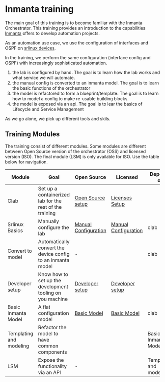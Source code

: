 # Inmanta training

The main goal of this training is to become familiar with the Inmanta Orchestrator. This training provides an introduction to the capabilities [Inmanta](inmanta.com) offers to develop automation projects. 

As an automation use case, we use the configuration of interfaces and OSPF on [srlinux devices](https://learn.srlinux.dev/). 

In the training, we perform the same configuration (interface config and OSPF) with increasingly sophisticated automation. 
1. the lab is configured by hand. The goal is to learn how the lab works and what service we will automate.
2. the manual config is converted to an inmanta model. The goal is to learn the basic functions of the orchestrator
3. the model is refactored to form a blueprint/template. The goal is to learn how to model a config to make re-usable building blocks.
4. the model is exposed via an api. The goal is to lear the basics of Lifecycle and Service Management


As we go alone, we pick up different tools and skils.


## Training Modules

The training consist of different modules. Some modules are different between Open Source version of the orchestrator (OSS) and licensed version (ISO).
The final module (LSM) is only available for ISO. 
Use the table below for navigation.

| Module                  | Goal                                                        | Open Source | Licensed | Depends on              |
|-------------------------|-------------------------------------------------------------|-------------|----------|-------------------------|
| Clab                    | Set up a containerized lab for the rest of the training     | [Open Source setup](lab/README.md)            |   [Licenses Setup](lab-iso/README.md)        |                         |
| Srlinux Basics          | Manually configure the lab                                  | [Manual Configuration](0-manual-configuration.md) | [Manual Configuration](0-manual-configuration.md) | clab                    |
| Convert to model        | Automatically convert the device config to an inmanta model | -           |          | clab                    |
| Developer setup         | Know how to set up the development tooling on you machine   | [Developer setup](https://docs.inmanta.com/community/latest/model_developers/developer_getting_started.html) | [Developer setup](https://docs.inmanta.com/inmanta-service-orchestrator/latest/model_developers/developer_getting_started.html) | |
| Basic Inmanta Model     | A flat configuration model                                  | [Basic Model](1-basic-deployment.md)            | [Basic Model](1-basic-deployment.md)       | clab                    |
| Templating and modeling | Refactor the model to have common components                |             |          | Basic Inmanta Model     |
| LSM                     | Expose the functionality via an API                         | -           |          | Templating and modeling |

